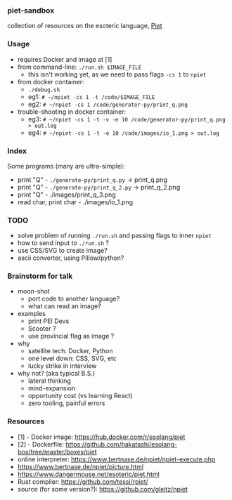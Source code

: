 ### piet-sandbox

collection of resources on the esoteric language, [Piet](https://en.wikipedia.org/wiki/Esoteric_programming_language#Piet)

### Usage

* requires Docker and image at [1]
* from command-line: `./run.sh $IMAGE_FILE`
    - this isn't working yet, as we need to pass flags `-cs 1` to `npiet`
* from docker container:
    - `./debug.sh`
    - eg1: `# ~/npiet -cs 1 -t /code/$IMAGE_FILE`
    - eg2: `# ~/npiet -cs 1 /code/generator-py/print_q.png`
* trouble-shooting in docker container:
    - eg3: `# ~/npiet -cs 1 -t -v -e 10 /code/generator-py/print_q.png > out.log`
    - eg4: `# ~/npiet -cs 1 -t -e 10 /code/images/io_1.png > out.log`

### Index

Some programs (many are ultra-simple):

* print "Q" - `./generate-py/print_q.py` -> print_q.png
* print "Q" - `./generate-py/print_q_2.py` -> print_q_2.png
* print "Q" - ./images/print_q_3.png
* read char, print char - ./images/io_1.png

### TODO

* solve problem of running `./run.sh` and passing flags to inner `npiet`
* how to send input to `./run.sh` ?
* use CSS/SVG to create image?
* ascii converter, using Pillow/python?

### Brainstorm for talk

* moon-shot
    - port code to another language? 
    - what can read an image? 
* examples
    - print PEI Devs
    - Scooter ?
    - use provincial flag as image ? 
* why
    - satellite tech: Docker, Python
    - one level down: CSS, SVG, etc
    - lucky strike in interview
* why not? (aka typical B.S.)
    - lateral thinking
    - mind-expansion
    - opportunity cost (vs learning React)
    - zero tooling, painful errors

### Resources

* [1] - Docker image: https://hub.docker.com/r/esolang/piet
* [2] - Dockerfile: https://github.com/hakatashi/esolang-box/tree/master/boxes/piet
* online interpreter: https://www.bertnase.de/npiet/npiet-execute.php
* https://www.bertnase.de/npiet/picture.html
* https://www.dangermouse.net/esoteric/piet.html
* Rust compiler: https://github.com/tessi/rpiet/ 
* source (for some version?): https://github.com/gleitz/npiet
